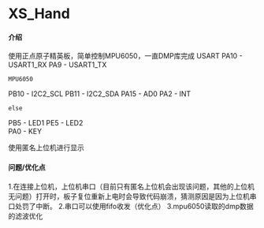 # XS_Hand

#### 介绍
使用正点原子精英板，简单控制MPU6050，一直DMP库完成
    USART
PA10      - USART1_RX
PA9       - USART1_TX

    MPU6050
PB10      - I2C2_SCL
PB11      - I2C2_SDA
PA15      - AD0
PA2       - INT

    else
PB5       - LED1
PE5       - LED2    
PA0       - KEY

使用匿名上位机进行显示

#### 问题/优化点
1.在连接上位机，上位机串口（目前只有匿名上位机会出现该问题，其他的上位机无问题）打开时，板子复位重新上电时会导致代码崩溃，猜测原因是因为上位机串口处罚了中断。
2.串口可以使用fifo收发（优化点）
3.mpu6050读取的dmp数据的滤波优化